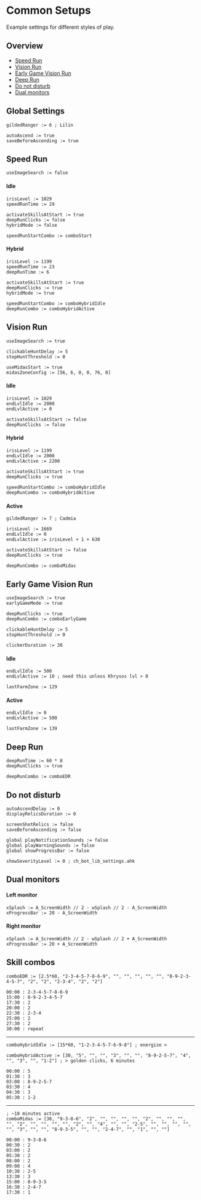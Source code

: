 # Common Setups

Example settings for different styles of play.

## Overview

* [Speed Run](#speed-run)
* [Vision Run](#vision-run)
* [Early Game Vision Run](#early-game-vision-run)
* [Deep Run](#deep-run)
* [Do not disturb](#do-not-disturb)
* [Dual monitors](#dual-monitors)

## Global Settings

    gildedRanger := 6 ; Lilin

    autoAscend := true
    saveBeforeAscending := true

## Speed Run

    useImageSearch := false

#### Idle

    irisLevel := 1029
    speedRunTime := 29

    activateSkillsAtStart := true
    deepRunClicks := false
    hybridMode := false

    speedRunStartCombo := comboStart

#### Hybrid

    irisLevel := 1199
    speedRunTime := 23
    deepRunTime := 6

    activateSkillsAtStart := true
    deepRunClicks := true
    hybridMode := true

    speedRunStartCombo := comboHybridIdle
    deepRunCombo := comboHybridActive

## Vision Run

    useImageSearch := true

    clickableHuntDelay := 5
    stopHuntThreshold := 0

    useMidasStart := true
    midasZoneConfig := [56, 6, 0, 0, 76, 0]

#### Idle

    irisLevel := 1029
    endLvlIdle := 2000
    endLvlActive := 0

    activateSkillsAtStart := false
    deepRunClicks := false

#### Hybrid

    irisLevel := 1199
    endLvlIdle := 2000
    endLvlActive := 2200

    activateSkillsAtStart := true
    deepRunClicks := true

    speedRunStartCombo := comboHybridIdle
    deepRunCombo := comboHybridActive

#### Active

    gildedRanger := 7 ; Cadmia

    irisLevel := 1669
    endLvlIdle := 0
    endLvlActive := irisLevel + 1 + 630

    activateSkillsAtStart := false
    deepRunClicks := true

    deepRunCombo := comboMidas

## Early Game Vision Run

    useImageSearch := true
    earlyGameMode := true

    deepRunClicks := true
    deepRunCombo := comboEarlyGame

    clickableHuntDelay := 5
    stopHuntThreshold := 0

    clickerDuration := 30

#### Idle

    endLvlIdle := 500
    endLvlActive := 10 ; need this unless Khrysos lvl > 0

    lastFarmZone := 129

#### Active

    endLvlIdle := 0
    endLvlActive := 500

    lastFarmZone := 139

## Deep Run

    deepRunTime := 60 * 8
    deepRunClicks := true

    deepRunCombo := comboEDR

## Do not disturb

    autoAscendDelay := 0
    displayRelicsDuration := 0

    screenShotRelics := false
    saveBeforeAscending := false

    global playNotificationSounds := false
    global playWarningSounds := false
    global showProgressBar := false

    showSeverityLevel := 0 ; ch_bot_lib_settings.ahk

## Dual monitors

#### Left monitor

    xSplash := A_ScreenWidth // 2 - wSplash // 2 - A_ScreenWidth
    xProgressBar := 20 - A_ScreenWidth

#### Right monitor

    xSplash := A_ScreenWidth // 2 - wSplash // 2 + A_ScreenWidth
    xProgressBar := 20 + A_ScreenWidth

## Skill combos

    comboEDR := [2.5*60, "2-3-4-5-7-8-6-9", "", "", "", "", "", "8-9-2-3-4-5-7", "2", "2", "2-3-4", "2", "2"]

    00:00 : 2-3-4-5-7-8-6-9
    15:00 : 8-9-2-3-4-5-7
    17:30 : 2
    20:00 : 2
    22:30 : 2-3-4
    25:00 : 2
    27:30 : 2
    30:00 : repeat

*****

    comboHybridIdle := [15*60, "1-2-3-4-5-7-6-9-8"] ; energize >
   
    comboHybridActive := [30, "5", "", "", "3", "", "", "8-9-2-5-7", "4", "", "3", "", "1-2"] ; > golden clicks, 6 minutes

    00:00 : 5
    01:30 : 3
    03:00 : 8-9-2-5-7
    03:30 : 4
    04:30 : 3
    05:30 : 1-2

*****

    ; ~18 minutes active
    comboMidas := [30, "9-3-8-6", "2", "", "", "", "", "2", "", "", "", "", "2", "", "", "", "", "2", "", "4", "", "", "2-5", "", "", "", "", "", "3", "", "", "8-9-3-5", "", "", "2-4-7", "", "1", "", ""]

    00:00 : 9-3-8-6
    00:30 : 2
    03:00 : 2
    05:30 : 2
    08:00 : 2
    09:00 : 4
    10:30 : 2-5
    13:30 : 3
    15:00 : 8-9-3-5
    16:30 : 2-4-7
    17:30 : 1
